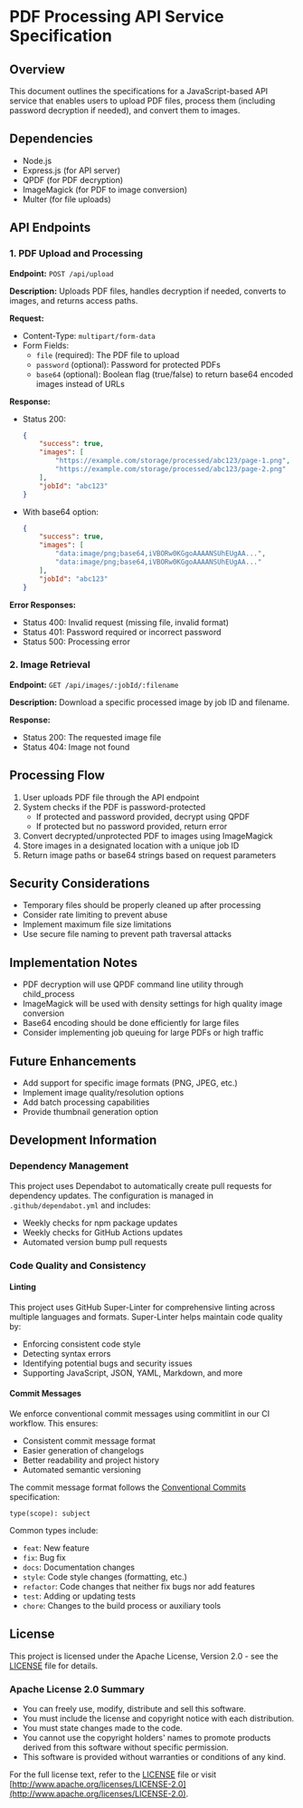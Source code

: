 # PDF Processing API Service Specification

## Overview
This document outlines the specifications for a JavaScript-based API service that enables users to upload PDF files, process them (including password decryption if needed), and convert them to images.

## Dependencies
- Node.js
- Express.js (for API server)
- QPDF (for PDF decryption)
- ImageMagick (for PDF to image conversion)
- Multer (for file uploads)

## API Endpoints

### 1. PDF Upload and Processing

**Endpoint:** `POST /api/upload`

**Description:** Uploads PDF files, handles decryption if needed, converts to images, and returns access paths.

**Request:**
- Content-Type: `multipart/form-data`
- Form Fields:
    - `file` (required): The PDF file to upload
    - `password` (optional): Password for protected PDFs
    - `base64` (optional): Boolean flag (true/false) to return base64 encoded images instead of URLs

**Response:**
- Status 200:
    ```json
    {
        "success": true,
        "images": [
            "https://example.com/storage/processed/abc123/page-1.png",
            "https://example.com/storage/processed/abc123/page-2.png"
        ],
        "jobId": "abc123"
    }
    ```

- With base64 option:
    ```json
    {
        "success": true,
        "images": [
            "data:image/png;base64,iVBORw0KGgoAAAANSUhEUgAA...",
            "data:image/png;base64,iVBORw0KGgoAAAANSUhEUgAA..."
        ],
        "jobId": "abc123"
    }
    ```

**Error Responses:**
- Status 400: Invalid request (missing file, invalid format)
- Status 401: Password required or incorrect password
- Status 500: Processing error

### 2. Image Retrieval

**Endpoint:** `GET /api/images/:jobId/:filename`

**Description:** Download a specific processed image by job ID and filename.

**Response:**
- Status 200: The requested image file
- Status 404: Image not found

## Processing Flow

1. User uploads PDF file through the API endpoint
2. System checks if the PDF is password-protected
     - If protected and password provided, decrypt using QPDF
     - If protected but no password provided, return error
3. Convert decrypted/unprotected PDF to images using ImageMagick
4. Store images in a designated location with a unique job ID
5. Return image paths or base64 strings based on request parameters

## Security Considerations

- Temporary files should be properly cleaned up after processing
- Consider rate limiting to prevent abuse
- Implement maximum file size limitations
- Use secure file naming to prevent path traversal attacks

## Implementation Notes

- PDF decryption will use QPDF command line utility through child_process
- ImageMagick will be used with density settings for high quality image conversion
- Base64 encoding should be done efficiently for large files
- Consider implementing job queuing for large PDFs or high traffic

## Future Enhancements

- Add support for specific image formats (PNG, JPEG, etc.)
- Implement image quality/resolution options
- Add batch processing capabilities
- Provide thumbnail generation option

## Development Information

### Dependency Management
This project uses Dependabot to automatically create pull requests for dependency updates. The configuration is managed in `.github/dependabot.yml` and includes:
- Weekly checks for npm package updates
- Weekly checks for GitHub Actions updates
- Automated version bump pull requests

### Code Quality and Consistency

#### Linting
This project uses GitHub Super-Linter for comprehensive linting across multiple languages and formats. Super-Linter helps maintain code quality by:
- Enforcing consistent code style
- Detecting syntax errors
- Identifying potential bugs and security issues
- Supporting JavaScript, JSON, YAML, Markdown, and more

#### Commit Messages
We enforce conventional commit messages using commitlint in our CI workflow. This ensures:
- Consistent commit message format
- Easier generation of changelogs
- Better readability and project history
- Automated semantic versioning

The commit message format follows the [Conventional Commits](https://www.conventionalcommits.org/) specification:
```
type(scope): subject
```

Common types include:
- `feat`: New feature
- `fix`: Bug fix
- `docs`: Documentation changes
- `style`: Code style changes (formatting, etc.)
- `refactor`: Code changes that neither fix bugs nor add features
- `test`: Adding or updating tests
- `chore`: Changes to the build process or auxiliary tools

## License

This project is licensed under the Apache License, Version 2.0 - see the [LICENSE](LICENSE) file for details.

### Apache License 2.0 Summary

- You can freely use, modify, distribute and sell this software.
- You must include the license and copyright notice with each distribution.
- You must state changes made to the code.
- You cannot use the copyright holders' names to promote products derived from this software without specific permission.
- This software is provided without warranties or conditions of any kind.

For the full license text, refer to the [LICENSE](LICENSE) file or visit [http://www.apache.org/licenses/LICENSE-2.0](http://www.apache.org/licenses/LICENSE-2.0).
